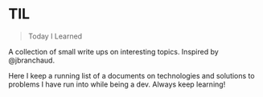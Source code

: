 # TIL

> Today I Learned

A collection of small write ups on interesting topics. Inspired by @jbranchaud.

Here I keep a running list of a documents on technologies and solutions to problems I have run into while being a dev. Always keep learning!